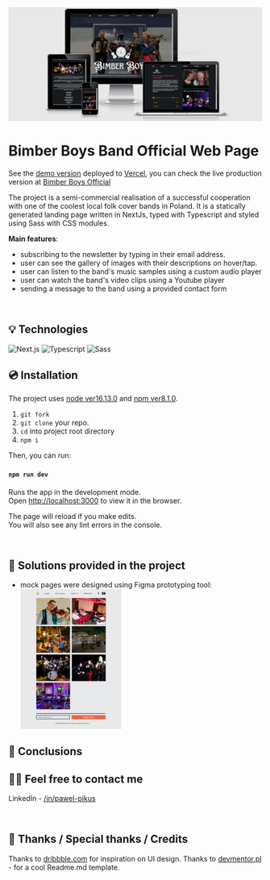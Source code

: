 ![screenshots of bimber-boys-official](./wireframes/readme/pages_all_devices.PNG)

# Bimber Boys Band Official Web Page

See the [demo version](https://bimberboys-official.vercel.app/) deployed to [Vercel](https://vercel.com/), you can check the live production version at [Bimber Boys Official](https://bimberboys.pl)

The project is a semi-commercial realisation of a successful cooperation with one of the coolest local folk cover bands in Poland. It is a statically generated landing page written in NextJs, typed with Typescript and styled using Sass with CSS modules.

**Main features**:

- subscribing to the newsletter by typing in their email address.
- user can see the gallery of images with their descriptions on hover/tap.
- user can listen to the band's music samples using a custom audio player
- user can watch the band's video clips using a Youtube player
- sending a message to the band using a provided contact form

&nbsp;

## 💡 Technologies

![Next.js](https://nextjs.org/)
![Typescript](https://img.shields.io/badge/TypeScript-007ACC?style=for-the-badge&logo=typescript&logoColor=white)
![Sass](https://img.shields.io/badge/Tailwind_CSS-38B2AC?style=for-the-badge&logo=tailwind-css&logoColor=white)
&nbsp;

## 💿 Installation

The project uses [node ver16.13.0](https://nodejs.org/en/) and [npm ver8.1.0](https://www.npmjs.com/).

1. `git fork`
2. `git clone` your repo.
3. `cd` into project root directory
4. `npm i`

Then, you can run:

#### `npm run dev`

Runs the app in the development mode.\
Open [http://localhost:3000](http://localhost:3000) to view it in the browser.

The page will reload if you make edits.\
You will also see any lint errors in the console.

&nbsp;

## 🤔 Solutions provided in the project

- mock pages were designed using Figma prototyping tool:
  <img src="./wireframes/figma/bimber-boys-portfolio-galeria.png" alt="mockup 1" width="200"/>

## 💭 Conclusions

## 🙋‍♂️ Feel free to contact me

LinkedIn - [/in/pawel-pikus](https://www.linkedin.com/in/pawel-pikus/)

&nbsp;

## 👏 Thanks / Special thanks / Credits

Thanks to [dribbble.com](https://dribbble.com/) for inspiration on UI design.
Thanks to [devmentor.pl](https://devmentor.pl/) - for a cool Readme.md template.
